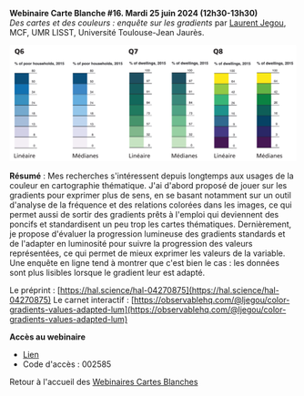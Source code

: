 **Webinaire Carte Blanche #16. Mardi 25 juin 2024 (12h30-13h30)** </br>
_Des cartes et des couleurs : enquête sur les gradients_ par [Laurent Jegou](https://ljegou.github.io/), MCF, UMR LISST, Université Toulouse-Jean Jaurès. </br>

![alt text](./visuel_ljegou2024.png)

**Résumé** : Mes recherches s'intéressent depuis longtemps aux usages de la couleur en cartographie thématique. J'ai d'abord proposé de jouer sur les gradients pour exprimer plus de sens, en se basant notamment sur un outil d'analyse de la fréquence et des relations colorées dans les images, ce qui permet aussi de sortir des gradients prêts à l'emploi qui deviennent des poncifs et standardisent un peu trop les cartes thématiques. Dernièrement, je propose d'évaluer la progression lumineuse des gradients standards et de l'adapter en luminosité pour suivre la progression des valeurs représentées, ce qui permet de mieux exprimer les valeurs de la variable. Une enquête en ligne tend à montrer que c'est bien le cas : les données sont plus lisibles lorsque le gradient leur est adapté.
</br>

Le préprint : [https://hal.science/hal-04270875](https://hal.science/hal-04270875)
Le carnet interactif : [https://observablehq.com/@ljegou/color-gradients-values-adapted-lum](https://observablehq.com/@ljegou/color-gradients-values-adapted-lum)

**Accès au webinaire**
- [Lien](https://bbb.unistra.fr/b/bro-r7m-ugj-wpp) </br>
- Code d'accès : 002585 </br>

Retour à l'accueil des [Webinaires Cartes Blanches](https://github.com/magisAR9/webinaires)
